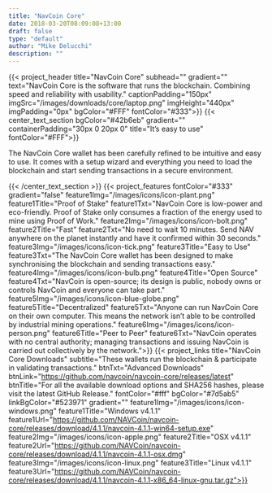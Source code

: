 ```yaml
---
title: "NavCoin Core"
date: 2018-03-20T08:09:08+13:00
draft: false
type: "default"
author: "Mike Delucchi"
description: ""
---
```

{{< project_header
    title="NavCoin Core"
    subhead=""
    gradient=""
    text="NavCoin Core is the software that runs the blockchain. Combining speed and reliability with usability."
    captionPadding="150px"
    imgSrc="/images/downloads/core/laptop.png"
    imgHeight="440px"
    imgPadding="0px"
    bgColor="#FFF"
    fontColor="#333">}}
{{< center_text_section
    bgColor="#42b6eb"
    gradient=""
    containerPadding="30px 0 20px 0"
    title="It’s easy to use"
    fontColor="#FFF">}}
    <p>The NavCoin Core wallet has been carefully refined to be intuitive and easy to use. It comes with a setup wizard and everything you need to load the blockchain and start sending transactions in a secure environment.</p>
{{< /center_text_section >}}
{{< project_features
    fontColor="#333"
    gradient="false"
    feature1Img="/images/icons/icon-plant.png"
    feature1Title="Proof of Stake"
    feature1Txt="NavCoin Core is low-power and eco-friendly. Proof of Stake only consumes a fraction of the energy used to mine using Proof of Work."
    feature2Img="/images/icons/icon-bolt.png"
    feature2Title="Fast"
    feature2Txt="No need to wait 10 minutes. Send NAV anywhere on the planet instantly and have it confirmed within 30 seconds."
    feature3Img="/images/icons/icon-tick.png"
    feature3Title="Easy to Use"
    feature3Txt="The NavCoin Core wallet has been designed to make synchronising the blockchain and sending transactions easy."
    feature4Img="/images/icons/icon-bulb.png"
    feature4Title="Open Source"
    feature4Txt="NavCoin is open-source; its design is public, nobody owns or controls NavCoin and everyone can take part."
    feature5Img="/images/icons/icon-blue-globe.png"
    feature5Title="Decentralized"
    feature5Txt="Anyone can run NavCoin Core on their own computer. This means the network isn’t able to be controlled by industrial mining operations."
    feature6Img="/images/icons/icon-person.png"
    feature6Title="Peer to Peer"
    feature6Txt="NavCoin operates with no central authority; managing transactions and issuing NavCoin is carried out collectively by the network.">}}
{{< project_links
    title="NavCoin Core Downloads"
    subtitle="These wallets run the blockchain & participate in validating transactions."
    btnTxt="Advanced Downloads"
    btnLink="https://github.com/navcoin/navcoin-core/releases/latest"
    btnTitle="For all the available download options and SHA256 hashes, please visit the latest GitHub Release."
    fontColor="#fff"
    bgColor="#7d5ab5"
    linkBgColor="#523971"
    gradient=""
    feature1Img="/images/icons/icon-windows.png"
    feature1Title="Windows v4.1.1"
    feature1Url="https://github.com/NAVCoin/navcoin-core/releases/download/4.1.1/navcoin-4.1.1-win64-setup.exe"
    feature2Img="/images/icons/icon-apple.png"
    feature2Title="OSX v4.1.1"
    feature2Url="https://github.com/NAVCoin/navcoin-core/releases/download/4.1.1/navcoin-4.1.1-osx.dmg"
    feature3Img="/images/icons/icon-linux.png"
    feature3Title="Linux v4.1.1"
    feature3Url="https://github.com/NAVCoin/navcoin-core/releases/download/4.1.1/navcoin-4.1.1-x86_64-linux-gnu.tar.gz">}}
